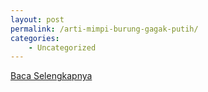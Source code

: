 ```yaml
---
layout: post
permalink: /arti-mimpi-burung-gagak-putih/
categories:
    - Uncategorized
---
```


[Baca Selengkapnya](/02)